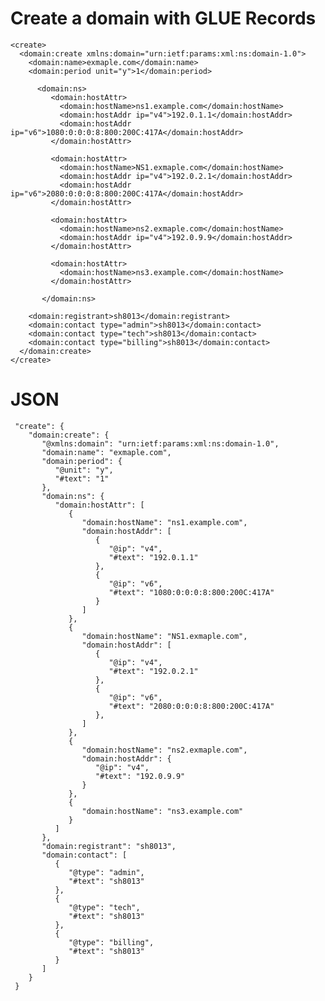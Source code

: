 # Create a domain with GLUE Records

    <create>
      <domain:create xmlns:domain="urn:ietf:params:xml:ns:domain-1.0">
        <domain:name>exmaple.com</domain:name>
        <domain:period unit="y">1</domain:period>

          <domain:ns>
             <domain:hostAttr>
               <domain:hostName>ns1.example.com</domain:hostName>
               <domain:hostAddr ip="v4">192.0.1.1</domain:hostAddr>
               <domain:hostAddr ip="v6">1080:0:0:0:8:800:200C:417A</domain:hostAddr>
             </domain:hostAttr>

             <domain:hostAttr>
               <domain:hostName>NS1.exmaple.com</domain:hostName>
               <domain:hostAddr ip="v4">192.0.2.1</domain:hostAddr>
               <domain:hostAddr ip="v6">2080:0:0:0:8:800:200C:417A</domain:hostAddr>
             </domain:hostAttr>

             <domain:hostAttr>
               <domain:hostName>ns2.exmaple.com</domain:hostName>
               <domain:hostAddr ip="v4">192.0.9.9</domain:hostAddr>
             </domain:hostAttr>

             <domain:hostAttr>
               <domain:hostName>ns3.example.com</domain:hostName>
             </domain:hostAttr>

           </domain:ns>

        <domain:registrant>sh8013</domain:registrant>
        <domain:contact type="admin">sh8013</domain:contact>
        <domain:contact type="tech">sh8013</domain:contact>
        <domain:contact type="billing">sh8013</domain:contact>
      </domain:create>
    </create>

# JSON

     "create": {
        "domain:create": {
           "@xmlns:domain": "urn:ietf:params:xml:ns:domain-1.0",
           "domain:name": "exmaple.com",
           "domain:period": {
              "@unit": "y",
              "#text": "1"
           },
           "domain:ns": {
              "domain:hostAttr": [
                 {
                    "domain:hostName": "ns1.example.com",
                    "domain:hostAddr": [
                       {
                          "@ip": "v4",
                          "#text": "192.0.1.1"
                       },
                       {
                          "@ip": "v6",
                          "#text": "1080:0:0:0:8:800:200C:417A"
                       }
                    ]
                 },
                 {
                    "domain:hostName": "NS1.exmaple.com",
                    "domain:hostAddr": [
                       {
                          "@ip": "v4",
                          "#text": "192.0.2.1"
                       },
                       {
                          "@ip": "v6",
                          "#text": "2080:0:0:0:8:800:200C:417A"
                       },
                    ]
                 },
                 {
                    "domain:hostName": "ns2.exmaple.com",
                    "domain:hostAddr": {
                       "@ip": "v4",
                       "#text": "192.0.9.9"
                    }
                 },
                 {
                    "domain:hostName": "ns3.example.com"
                 }
              ]
           },
           "domain:registrant": "sh8013",
           "domain:contact": [
              {
                 "@type": "admin",
                 "#text": "sh8013"
              },
              {
                 "@type": "tech",
                 "#text": "sh8013"
              },
              {
                 "@type": "billing",
                 "#text": "sh8013"
              }
           ]
        }
     }
